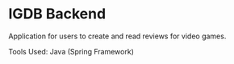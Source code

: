 # IGDB Backend

Application for users to create and read reviews for video games.

Tools Used:
Java (Spring Framework)
